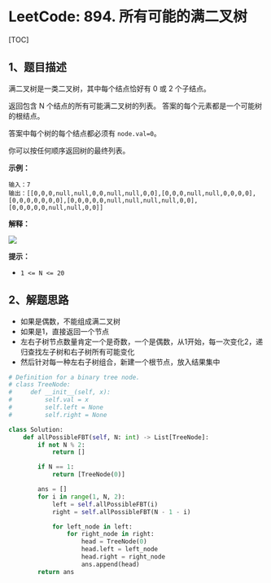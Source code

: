 # LeetCode: 894. 所有可能的满二叉树

[TOC]

## 1、题目描述

满二叉树是一类二叉树，其中每个结点恰好有 0 或 2 个子结点。

返回包含 N 个结点的所有可能满二叉树的列表。 答案的每个元素都是一个可能树的根结点。

答案中每个树的每个结点都必须有 `node.val=0`。

你可以按任何顺序返回树的最终列表。

 

**示例：**

```
输入：7
输出：[[0,0,0,null,null,0,0,null,null,0,0],[0,0,0,null,null,0,0,0,0],[0,0,0,0,0,0,0],[0,0,0,0,0,null,null,null,null,0,0],[0,0,0,0,0,null,null,0,0]]

```

**解释：**

![](http://markdown-images-1251766755.cos.ap-beijing.myqcloud.com/notebook/2019-09-19-051121.png) 



**提示：**

- `1 <= N <= 20`

## 2、解题思路

- 如果是偶数，不能组成满二叉树
- 如果是1，直接返回一个节点
- 左右子树节点数量肯定一个是奇数，一个是偶数，从1开始，每一次变化2，递归查找左子树和右子树所有可能变化
- 然后针对每一种左右子树组合，新建一个根节点，放入结果集中

```python
# Definition for a binary tree node.
# class TreeNode:
#     def __init__(self, x):
#         self.val = x
#         self.left = None
#         self.right = None

class Solution:
    def allPossibleFBT(self, N: int) -> List[TreeNode]:
        if not N % 2:
            return []

        if N == 1:
            return [TreeNode(0)]

        ans = []
        for i in range(1, N, 2):
            left = self.allPossibleFBT(i)
            right = self.allPossibleFBT(N - 1 - i)

            for left_node in left:
                for right_node in right:
                    head = TreeNode(0)
                    head.left = left_node
                    head.right = right_node
                    ans.append(head)
        return ans
```

